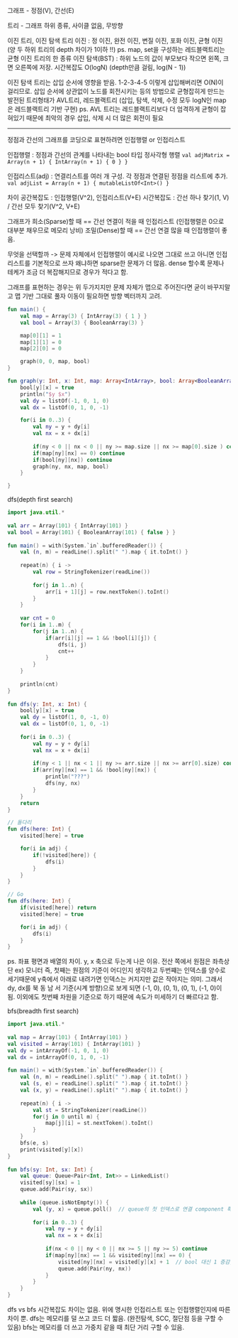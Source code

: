 그래프 - 정점(V), 간선(E)

트리 - 그래프 하위 종류, 사이클 없음, 무방향

이진 트리, 이진 탐색 트리
	이진 : 정 이진, 완전 이진, 변질 이진, 포화 이진, 균형 이진(양 두 하위 트리의 depth 차이가 1이하 !!)
		ps. map, set을 구성하는 레드블랙트리는 균형 이진 트리의 한 종류
	이진 탐색(BST) : 하위 노드의 값이 부모보다 작으면 왼쪽, 크면 오른쪽에 저장. 시간복잡도 O(logN)
		(depth만큼 걸림, log(N - 1))

이진 탐색 트리는 삽입 순서에 영향을 받음. 1-2-3-4-5 이렇게 삽입해버리면 O(N)이 걸리므로.
삽입 순서에 상관없이 노드를 회전시키는 등의 방법으로 균형잡히게 만드는 발전된 트리형태가 AVL트리, 레드블랙트리
(삽입, 탐색, 삭제, 수정 모두 logN인 map은 레드블랙트리 기반 구현)
ps. AVL 트리는 레드블랙트리보다 더 엄격하게 균형이 잡혀있기 때문에 최악의 경우 삽입, 삭제 시 더 많은 회전이 필요

- - -

정점과 간선의 그래프를 코딩으로 표현하려면 인접행렬 or 인접리스트

인접행렬 : 정점과 간선의 관계를 나타내는 bool 타입 정사각형 행렬
`val adjMatrix = Array(n + 1) { IntArray(n + 1) { 0 } } `

인접리스트(adj) : 연결리스트를 여러 개 구성. 각 정점과 연결된 정점을 리스트에 추가.
`val adjList = Array(n + 1) { mutableListOf<Int>() }`

차이
공간복잡도 : 인접행렬(V^2), 인접리스트(V+E)
시간복잡도 : 간선 하나 찾기(1, V) / 간선 모두 찾기(V^2, V+E)

그래프가 희소(Sparse)할 때 == 간선 연결이 적을 때 인접리스트 (인접행렬은 0으로 대부분 채우므로 메모리 낭비)
조밀(Dense)할 때 == 간선 연결 많을 때 인접행렬이 좋음.

무엇을 선택할까 -> 문제 자체에서 인접행렬이 예시로 나오면 그대로 쓰고 아니면 인접리스트를 기본적으로 쓰자
왜냐하면 sparse한 문제가 더 많음. dense 할수록 문제나 테케가 조금 더 복잡해지므로 경우가 적다고 함.

그래프를 표현하는 경우는 위 두가지지만 문제 자체가 맵으로 주어진다면 굳이 바꾸지말고 맵 기반 그대로 풀자
이동이 필요하면 방향 벡터까지 고려.

```kotlin
fun main() {
	val map = Array(3) { IntArray(3) { 1 } }
    val bool = Array(3) { BooleanArray(3) }

    map[0][1] = 1
    map[1][1] = 0
    map[2][0] = 0

    graph(0, 0, map, bool)
}

fun graph(y: Int, x: Int, map: Array<IntArray>, bool: Array<BooleanArray>) {
    bool[y][x] = true
    println("$y $x")
    val dy = listOf(-1, 0, 1, 0)
    val dx = listOf(0, 1, 0, -1)

    for(i in 0..3) {
        val ny = y + dy[i]
        val nx = x + dx[i]
	
        if(ny < 0 || nx < 0 || ny >= map.size || nx >= map[0].size ) continue
        if(map[ny][nx] == 0) continue
        if(bool[ny][nx]) continue
        graph(ny, nx, map, bool)
    }

}
```


dfs(depth first search)
```kotlin
import java.util.*  
  
val arr = Array(101) { IntArray(101) }  
val bool = Array(101) { BooleanArray(101) { false } }  
  
fun main() = with(System.`in`.bufferedReader()) {  
    val (n, m) = readLine().split(" ").map { it.toInt() }  
  
    repeat(n) { i ->  
        val row = StringTokenizer(readLine())  
  
        for(j in 1..n) {  
            arr[i + 1][j] = row.nextToken().toInt()  
        }  
    }  
  
    var cnt = 0  
    for(i in 1..m) {  
        for(j in 1..n) {  
            if(arr[i][j] == 1 && !bool[i][j]) {  
                dfs(i, j)  
                cnt++  
            }  
        }  
    }  
  
    println(cnt)  
}  
  
fun dfs(y: Int, x: Int) {  
    bool[y][x] = true  
    val dy = listOf(1, 0, -1, 0)  
    val dx = listOf(0, 1, 0, -1)  
  
    for(i in 0..3) {  
        val ny = y + dy[i]  
        val nx = x + dx[i]  
  
        if(ny < 1 || nx < 1 || ny >= arr.size || nx >= arr[0].size) continue  
        if(arr[ny][nx] == 1 && !bool[ny][nx]) {  
            println("???")  
            dfs(ny, nx)  
        }  
    }  
    return  
}
```

```kotlin
// 돌다리
fun dfs(here: Int) {
	visited[here] = true

	for(i in adj) {
		if(!visited[here]) {
			dfs(i)
		}
	}
}

// Go
fun dfs(here: Int) {
	if(visited[here]) return
	visited[here] = true

	for(i in adj) {
		dfs(i)
	}
}

```


ps. 좌표 평면과 배열의 차이. y, x 축으로 두는게 나은 이유.
전산 쪽에서 원점은 좌측상단 ex) 모니터
즉, 첫째는 원점의 기준이 어디인지 생각하고
두번쨰는 인덱스를 양수로 세기때문에 y축에서 아래로 내려가면 인덱스는 커지지만 값은 작아지는 의미.
그래서 dy, dx를 북 동 남 서 기준(시계 방향)으로 보게 되면 (-1, 0), (0, 1), (0, 1), (-1, 0)이 됨.
이외에도 첫번째 차원을 기준으로 하기 때문에 속도가 미세하기 더 빠르다고 함.


bfs(breadth first search)
```kotlin
import java.util.*  
  
val map = Array(101) { IntArray(101) }  
val visited = Array(101) { IntArray(101) }  
val dy = intArrayOf(-1, 0, 1, 0)  
val dx = intArrayOf(0, 1, 0, -1)  
  
fun main() = with(System.`in`.bufferedReader()) {  
    val (n, m) = readLine().split(" ").map { it.toInt() }  
    val (s, e) = readLine().split(" ").map { it.toInt() }  
    val (x, y) = readLine().split(" ").map { it.toInt() }  
  
    repeat(n) { i ->  
        val st = StringTokenizer(readLine())  
        for(j in 0 until m) {  
            map[j][i] = st.nextToken().toInt()  
        }  
    }  
    bfs(e, s)  
    print(visited[y][x])  
}  
  
fun bfs(sy: Int, sx: Int) {  
    val queue: Queue<Pair<Int, Int>> = LinkedList()  
    visited[sy][sx] = 1  
    queue.add(Pair(sy, sx))  
  
    while (queue.isNotEmpty()) {  
        val (y, x) = queue.poll()  // queue의 첫 인덱스로 연결 component 확인
  
        for(i in 0..3) {  
            val ny = y + dy[i]  
            val nx = x + dx[i]  
  
            if(nx < 0 || ny < 0 || nx >= 5 || ny >= 5) continue  
            if(map[ny][nx] == 1 && visited[ny][nx] == 0) {  
                visited[ny][nx] = visited[y][x] + 1  // bool 대신 1 증감, 최단거리 파악 가능
                queue.add(Pair(ny, nx))  
            }  
        }  
    }  
}
```


dfs vs bfs 시간복잡도 차이는 없음. 
위에 명시한 인접리스트 또는 인접행렬인지에 따른 차이 뿐.
dfs는 메모리를 덜 쓰고 코드 더 짧음. (완전탐색, SCC, 절단점 등을 구할 수 있음)
bfs는 메모리를 더 쓰고 가중치 같을 때 최단 거리 구할 수 있음.